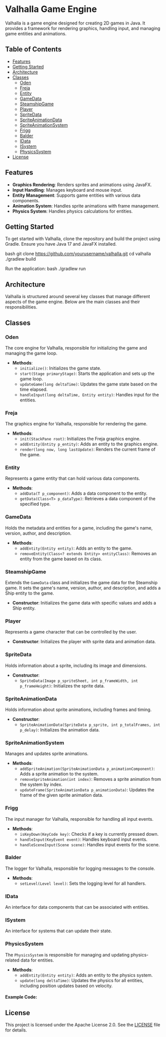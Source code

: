 # Valhalla Game Engine

Valhalla is a game engine designed for creating 2D games in Java. It provides a framework for rendering graphics, handling input, and managing game entities and animations.

## Table of Contents

- [Features](#features)
- [Getting Started](#getting-started)
- [Architecture](#architecture)
- [Classes](#classes)
  - [Oden](#oden)
  - [Freja](#freja)
  - [Entity](#entity)
  - [GameData](#gamedata)
  - [SteamshipGame](#steamshipgame)
  - [Player](#player)
  - [SpriteData](#spritedata)
  - [SpriteAnimationData](#spriteanimationdata)
  - [SpriteAnimationSystem](#spriteanimationsystem)
  - [Frigg](#frigg)
  - [Balder](#balder)
  - [IData](#idata)
  - [ISystem](#isystem)
  - [PhysicsSystem](#physicssystem)
- [License](#license)

## Features

- **Graphics Rendering**: Renders sprites and animations using JavaFX.
- **Input Handling**: Manages keyboard and mouse input.
- **Entity Management**: Supports game entities with various data components.
- **Animation System**: Handles sprite animations with frame management.
- **Physics System**: Handles physics calculations for entities.

## Getting Started

To get started with Valhalla, clone the repository and build the project using Gradle. Ensure you have Java 17 and JavaFX installed.

bash
git clone https://github.com/yourusername/valhalla.git
cd valhalla
./gradlew build

Run the application:
bash
./gradlew run

## Architecture

Valhalla is structured around several key classes that manage different aspects of the game engine. Below are the main classes and their responsibilities.

## Classes

### Oden

The core engine for Valhalla, responsible for initializing the game and managing the game loop.

- **Methods**:
  - `initialize()`: Initializes the game state.
  - `start(Stage primaryStage)`: Starts the application and sets up the game loop.
  - `updateGame(long deltaTime)`: Updates the game state based on the time elapsed.
  - `handleInput(long deltaTime, Entity entity)`: Handles input for the entities.

### Freja

The graphics engine for Valhalla, responsible for rendering the game.

- **Methods**:
  - `init(StackPane root)`: Initializes the Freja graphics engine.
  - `addEntity(Entity p_entity)`: Adds an entity to the graphics engine.
  - `render(long now, long lastUpdate)`: Renders the current frame of the game.

### Entity

Represents a game entity that can hold various data components.

- **Methods**:
  - `addData(T p_component)`: Adds a data component to the entity.
  - `getData(Class<T> p_dataType)`: Retrieves a data component of the specified type.

### GameData

Holds the metadata and entities for a game, including the game's name, version, author, and description.

- **Methods**:
  - `addEntity(Entity entity)`: Adds an entity to the game.
  - `removeEntity(Class<? extends Entity> entityClass)`: Removes an entity from the game based on its class.

### SteamshipGame

Extends the `GameData` class and initializes the game data for the Steamship game. It sets the game's name, version, author, and description, and adds a Ship entity to the game.

- **Constructor**: Initializes the game data with specific values and adds a Ship entity.

### Player

Represents a game character that can be controlled by the user.

- **Constructor**: Initializes the player with sprite data and animation data.

### SpriteData

Holds information about a sprite, including its image and dimensions.

- **Constructor**:
  - `SpriteData(Image p_spriteSheet, int p_frameWidth, int p_frameHeight)`: Initializes the sprite data.

### SpriteAnimationData

Holds information about sprite animations, including frames and timing.

- **Constructor**:
  - `SpriteAnimationData(SpriteData p_sprite, int p_totalFrames, int p_delay)`: Initializes the animation data.

### SpriteAnimationSystem

Manages and updates sprite animations.

- **Methods**:
  - `addSpriteAnimation(SpriteAnimationData p_animationComponent)`: Adds a sprite animation to the system.
  - `removeSpriteAnimation(int index)`: Removes a sprite animation from the system by index.
  - `updateFrame(SpriteAnimationData p_animationData)`: Updates the frame of the given sprite animation data.

### Frigg

The input manager for Valhalla, responsible for handling all input events.

- **Methods**:
  - `isKeyDown(KeyCode key)`: Checks if a key is currently pressed down.
  - `handleInput(KeyEvent event)`: Handles keyboard input events.
  - `handleSceneInput(Scene scene)`: Handles input events for the scene.

### Balder

The logger for Valhalla, responsible for logging messages to the console.

- **Methods**:
  - `setLevel(Level level)`: Sets the logging level for all handlers.

### IData

An interface for data components that can be associated with entities.

### ISystem

An interface for systems that can update their state.

### PhysicsSystem

The `PhysicsSystem` is responsible for managing and updating physics-related data for entities.

- **Methods**:
  - `addEntity(Entity entity)`: Adds an entity to the physics system.
  - `update(long deltaTime)`: Updates the physics for all entities, including position updates based on velocity.

#### Example Code:

## License

This project is licensed under the Apache License 2.0. See the [LICENSE](LICENSE) file for details.
